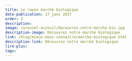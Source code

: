 ```yaml
---
title: Le rayon marché biologique
date-publication: 17 janv 2017
order: 2
description:
image: carousel-acceuil/decouvrez-notre-marche-bio.jpg
description-image: Découvrez notre marché biologique
link: /blog/mieux-nous-connaitre/marche-biologique.html
description-link: Découvrez notre marché biologique
lire-plus: 
tags: 
---
```

